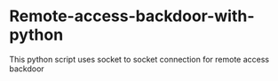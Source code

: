 # Remote-access-backdoor-with-python
This python script uses socket to socket connection for remote access backdoor 
